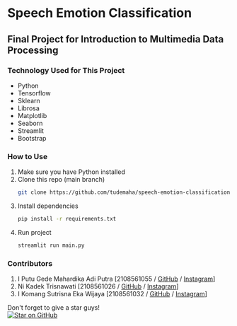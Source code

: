 # Speech Emotion Classification

## Final Project for Introduction to Multimedia Data Processing

### Technology Used for This Project

- Python
- Tensorflow
- Sklearn
- Librosa
- Matplotlib
- Seaborn
- Streamlit
- Bootstrap

### How to Use

1. Make sure you have Python installed
2. Clone this repo (main branch)
   ```bash
   git clone https://github.com/tudemaha/speech-emotion-classification.git
   ```
3. Install dependencies
   ```bash
   pip install -r requirements.txt
   ```
4. Run project
   ```bash
   streamlit run main.py
   ```

### Contributors

1. I Putu Gede Mahardika Adi Putra [2108561055 / [GitHub](https://github.com/tudemaha) / [Instagram](https://github.com/tudemaha)]
2. Ni Kadek Trisnawati [2108561026 / [GitHub](https://github.com/NiKadekTrisnawati) / [Instagram](https://instagram.com/trisnaadekk)]
3. I Komang Sutrisna Eka Wijaya [2108561032 / [GitHub](https://github.com/ekasutrisna) / [Instagram](https://instagram.com/sutrisna14)]

Don't forget to give a star guys!  
[![Star on GitHub](https://img.shields.io/github/stars/tudemaha/speech-emotion-classification.svg?style=social)](https://github.com/tudemaha/speech-emotion-classification)
